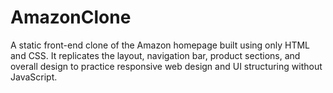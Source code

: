 # AmazonClone
A static front-end clone of the Amazon homepage built using only HTML and CSS. It replicates the layout, navigation bar, product sections, and overall design to practice responsive web design and UI structuring without JavaScript.
